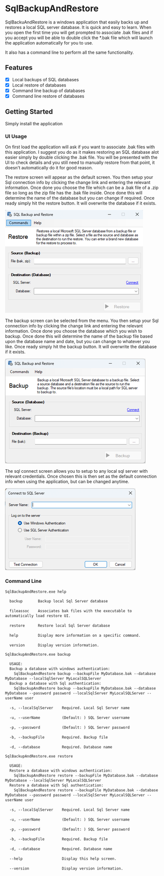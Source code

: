 # SqlBackupAndRestore

SqlBackuAndRestore is a windows application that easily backs up and restores a local SQL server database. It is quick and easy to learn. When you open the first time you will get prompted to associate .bak files and if you accept you will be able to double click the *.bak file which will launch the application automatically for you to use.

It also has a command line to perform all the same functionality.

## Features
- [x] Local backups of SQL databases
- [x] Local restore of databases
- [x] Command line backup of databases
- [x] Command line restore of databases

## Getting Started

Simply install the application

### UI Usage

On first load the application will ask if you want to associate .bak files with this application. I suggest you do as it makes restoring an SQL database alot easier simply by double clicking the .bak file. You will be presented with the UI to check details and you still need to manually restore from that point, it doesn't automatically do it for good reason.

The restore screen will appear as the default screen. You then setup your Sql connection info by clicking the change link and entering the relevant information. Once done you choose the file which can be a .bak file of a .zip file so long as the zip file has the .bak file inside. Once done this will determine the name of the database but you can change if required. Once ready simply hit the restore button. It will overwrite the database if it exists.

<img src="/images/RestoreBlank.png" alt="Restore Screen"/>

The backup screen can be selected from the menu. You then setup your Sql connection info by clicking the change link and entering the relevant information. Once done you choose the database which you wish to backup. Once done this will determine the name of the backup file based upon the database name and date, but you can change to whatever you like. Once ready simply hit the backup button. It will overwrite the database if it exists.

<img src="/images/BackupBlank.png" alt="Backup Screen"/>

The sql connect screen allows you to setup to any local sql server with relevant credentials. Once chosen this is then set as the default connection info when using the application, but can be changed anytime.

<img src="/images/SqlConnect.png" alt="Sql Connect Screen"/>

### Command Line

```cmd
SqlBackupAndRestore.exe help
```

```text
  backup       Backup local Sql Server database

  fileassoc    Associates bak files with the executable to automatically load restore UI.

  restore      Restore local Sql Server database

  help         Display more information on a specific command.

  version      Display version information.
```

```cmd
SqlBackupAndRestore.exe backup
```

```text
  USAGE:
  Backup a database with windows authentication:
    SqlBackupAndRestore backup --backupFile MyDatabase.bak --database MyDatabase --localSqlServer MyLocalSQLServer
  Backup a database with Sql authentication:
    SqlBackupAndRestore backup --backupFile MyDatabase.bak --database MyDatabase --password password --localSqlServer MyLocalSQLServer --userName user

  -s, --localSqlServer    Required. Local Sql Server name

  -u, --userName          (Default: ) SQL Server username

  -p, --password          (Default: ) SQL Server password

  -b, --backupFile        Required. Backup file

  -d, --database          Required. Database name
```


```cmd
SqlBackupAndRestore.exe restore
```

```text
  USAGE:
  Restore a database with windows authentication:
    SqlBackupAndRestore restore --backupFile MyDatabase.bak --database MyDatabase --localSqlServer MyLocalSQLServer
  Restore a database with Sql authentication:
    SqlBackupAndRestore restore --backupFile MyDatabase.bak --database MyDatabase --password password --localSqlServer MyLocalSQLServer --userName user

  -s, --localSqlServer    Required. Local Sql Server name

  -u, --userName          (Default: ) SQL Server username

  -p, --password          (Default: ) SQL Server password

  -b, --backupFile        Required. Backup file

  -d, --database          Required. Database name

  --help                  Display this help screen.

  --version               Display version information.
```

